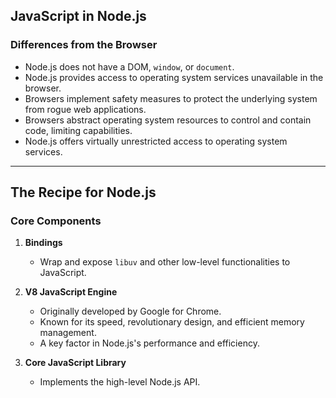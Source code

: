 ## JavaScript in Node.js

### Differences from the Browser

- Node.js does not have a DOM, `window`, or `document`.
- Node.js provides access to operating system services unavailable in the browser.
- Browsers implement safety measures to protect the underlying system from rogue web applications.
- Browsers abstract operating system resources to control and contain code, limiting capabilities.
- Node.js offers virtually unrestricted access to operating system services.

---

## The Recipe for Node.js

### Core Components

1. **Bindings**  
    - Wrap and expose `libuv` and other low-level functionalities to JavaScript.

2. **V8 JavaScript Engine**  
    - Originally developed by Google for Chrome.
    - Known for its speed, revolutionary design, and efficient memory management.
    - A key factor in Node.js's performance and efficiency.

3. **Core JavaScript Library**  
    - Implements the high-level Node.js API.
